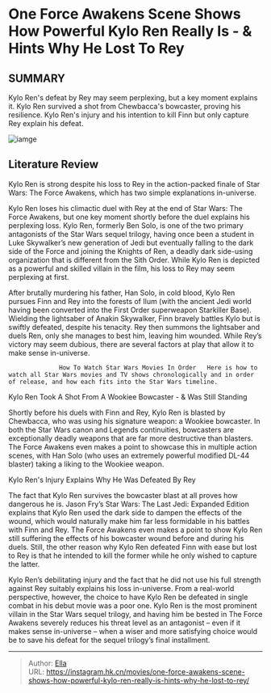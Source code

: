 # One Force Awakens Scene Shows How Powerful Kylo Ren Really Is - &amp; Hints Why He Lost To Rey


## SUMMARY 



  Kylo Ren&#39;s defeat by Rey may seem perplexing, but a key moment explains it.   Kylo Ren survived a shot from Chewbacca&#39;s bowcaster, proving his resilience.   Kylo Ren&#39;s injury and his intention to kill Finn but only capture Rey explain his defeat.  

![iamge](https://static1.srcdn.com/wordpress/wp-content/uploads/Kylo-Ren-vs-Rey-in-Force-Awakens.jpg)

## Literature Review

Kylo Ren is strong despite his loss to Rey in the action-packed finale of Star Wars: The Force Awakens, which has two simple explanations in-universe.




Kylo Ren loses his climactic duel with Rey at the end of Star Wars: The Force Awakens, but one key moment shortly before the duel explains his perplexing loss. Kylo Ren, formerly Ben Solo, is one of the two primary antagonists of the Star Wars sequel trilogy, having once been a student in Luke Skywalker’s new generation of Jedi but eventually falling to the dark side of the Force and joining the Knights of Ren, a deadly dark side-using organization that is different from the Sith Order. While Kylo Ren is depicted as a powerful and skilled villain in the film, his loss to Rey may seem perplexing at first.




After brutally murdering his father, Han Solo, in cold blood, Kylo Ren pursues Finn and Rey into the forests of Ilum (with the ancient Jedi world having been converted into the First Order superweapon Starkiller Base). Wielding the lightsaber of Anakin Skywalker, Finn bravely battles Kylo but is swiftly defeated, despite his tenacity. Rey then summons the lightsaber and duels Ren, only she manages to best him, leaving him wounded. While Rey’s victory may seem dubious, there are several factors at play that allow it to make sense in-universe.

                  How To Watch Star Wars Movies In Order   Here is how to watch all Star Wars movies and TV shows chronologically and in order of release, and how each fits into the Star Wars timeline.   


 Kylo Ren Took A Shot From A Wookiee Bowcaster - &amp; Was Still Standing 
          




Shortly before his duels with Finn and Rey, Kylo Ren is blasted by Chewbacca, who was using his signature weapon: a Wookiee bowcaster. In both the Star Wars canon and Legends continuities, bowcasters are exceptionally deadly weapons that are far more destructive than blasters. The Force Awakens even makes a point to showcase this in multiple action scenes, with Han Solo (who uses an extremely powerful modified DL-44 blaster) taking a liking to the Wookiee weapon.



 Kylo Ren&#39;s Injury Explains Why He Was Defeated By Rey 
          

The fact that Kylo Ren survives the bowcaster blast at all proves how dangerous he is. Jason Fry’s Star Wars: The Last Jedi: Expanded Edition explains that Kylo Ren used the dark side to dampen the effects of the wound, which would naturally make him far less formidable in his battles with Finn and Rey. The Force Awakens even makes a point to show Kylo Ren still suffering the effects of his bowcaster wound before and during his duels. Still, the other reason why Kylo Ren defeated Finn with ease but lost to Rey is that he intended to kill the former while he only wished to capture the latter.




Kylo Ren’s debilitating injury and the fact that he did not use his full strength against Rey suitably explains his loss in-universe. From a real-world perspective, however, the choice to have Kylo Ren be defeated in single combat in his debut movie was a poor one. Kylo Ren is the most prominent villain in the Star Wars sequel trilogy, and having him be bested in The Force Awakens severely reduces his threat level as an antagonist – even if it makes sense in-universe – when a wiser and more satisfying choice would be to save his defeat for the sequel trilogy’s final installment.



---

> Author: [Ella](https://instagram.hk.cn/)  
> URL: https://instagram.hk.cn/movies/one-force-awakens-scene-shows-how-powerful-kylo-ren-really-is-hints-why-he-lost-to-rey/  

